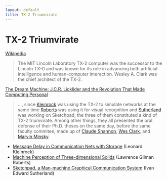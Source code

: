 ```yaml
---
layout: default
title: TX-2 Triumvirate
---
```


# TX-2 Triumvirate

[Wikipedia](https://en.wikipedia.org/wiki/TX-2)

> The MIT Lincoln Laboratory TX-2 computer was the successor to the Lincoln TX-0 and was known for its role in advancing both artificial intelligence and human-computer interaction. Wesley A. Clark was the chief architect of the TX-2.

[The Dream Machine: J.C.R. Licklider and the Revolution That Made Computing Personal](http://www.amazon.com/Dream-Machine-Licklider-Revolution-Computing/dp/0670899763)

> ..., since [Kleinrock](https://en.wikipedia.org/wiki/Leonard_Kleinrock) was using the TX-2 to simulate networks at the same time [Roberts](https://en.wikipedia.org/wiki/Lawrence_Roberts_(scientist)) was using it for visual recognition and [Sutherland](https://en.wikipedia.org/wiki/Ivan_Sutherland) was working on Sketchpad, the three of them constituted a kind of TX-2 triumvirate. Among other things, they all presented the oral defense of their Ph.D. theses on the same day, before the same faculty commitee, made up of [Claude Shannon](https://en.wikipedia.org/wiki/Claude_Shannon), [Wes Clark](https://en.wikipedia.org/wiki/Wesley_A._Clark), and [Marvin Minsky](https://en.wikipedia.org/wiki/Marvin_Minsky).

- [Message Delay in Communication Nets with Storage](Kleinrock.pdf) (Leonard Kleinrock)
- [Machine Perception of Three-dimensional Solids](Roberts.pdf) (Lawrence Gilman Roberts)
- [Sketchpad, a Man-machine Graphical Communication System](Sutherland.pdf) (Ivan Edward Sutherland)
